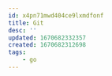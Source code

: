 ```yaml
---
id: x4pn71mwd404ce9lxmdfonf
title: Git
desc: ''
updated: 1670682332357
created: 1670682312698
tags:
    - go
---
```


##
